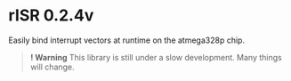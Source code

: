 # rISR 0.2.4v
 Easily bind interrupt vectors at runtime on the atmega328p chip.
> **! Warning** This library is still under a slow development. Many things will change.
